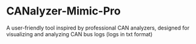 # CANalyzer-Mimic-Pro
A user-friendly tool inspired by professional CAN analyzers, designed for visualizing and analyzing CAN bus logs (logs in txt format)
